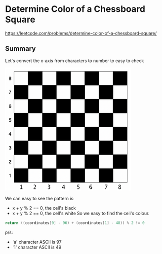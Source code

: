 # Determine Color of a Chessboard Square

https://leetcode.com/problems/determine-color-of-a-chessboard-square/

## Summary

Let's convert the x-axis from characters to number to easy to check

![enter image description here](https://raw.githubusercontent.com/ledongthuc/notes/master/leetcode/determine-color-of-a-chessboard-square/chess_board.png)

We can easy to see the pattern is:
 - x + y % 2 == 0, the cell's black
 - x + y % 2 == 0, the cell's white
So we easy to find the cell's colour.

```go
return ((coordinates[0] - 96) + (coordinates[1] - 48)) % 2 != 0
```
p/s:
 - 'a' character ASCII is 97
 - '1' character ASCII is 49
